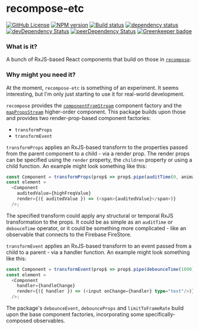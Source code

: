 # recompose-etc

[![GitHub License](https://img.shields.io/badge/license-MIT-blue.svg)](https://github.com/cartant/recompose-etc/blob/master/LICENSE)
[![NPM version](https://img.shields.io/npm/v/recompose-etc.svg)](https://www.npmjs.com/package/recompose-etc)
[![Build status](https://img.shields.io/travis/cartant/recompose-etc.svg)](http://travis-ci.org/cartant/recompose-etc)
[![dependency status](https://img.shields.io/david/cartant/recompose-etc.svg)](https://david-dm.org/cartant/recompose-etc)
[![devDependency Status](https://img.shields.io/david/dev/cartant/recompose-etc.svg)](https://david-dm.org/cartant/recompose-etc#info=devDependencies)
[![peerDependency Status](https://img.shields.io/david/peer/cartant/recompose-etc.svg)](https://david-dm.org/cartant/recompose-etc#info=peerDependencies)
[![Greenkeeper badge](https://badges.greenkeeper.io/cartant/recompose-etc.svg)](https://greenkeeper.io/)

### What is it?

A bunch of RxJS-based React components that build on those in [`recompose`](https://github.com/acdlite/recompose).

### Why might you need it?

At the moment, `recompose-etc` is something of an experiment. It seems interesting, but I'm only just starting to use it for real-world development.

`recompose` provides the [`componentFromStream`](https://github.com/acdlite/recompose/blob/master/docs/API.md#componentfromstream) component factory and the [`mapPropsStream`](https://github.com/acdlite/recompose/blob/master/docs/API.md#mappropsstream) higher-order component. This package builds upon those and provides two render-prop-based component factories:

* `transformProps`
* `transformEvent`

`transformProps` applies an RxJS-based transform to the properties passed from the parent component to a child - via a render prop. The render props can be specified using the `render` property, the `children` property or using a child function. An example might look something like this:

```ts
const Component = transformProps(prop$ => prop$.pipe(auditTime(0, animationFrame)));
const element =
  <Component
    auditedValue={highFreqValue}
    render={({ auditedValue }) => (<span>{auditedValue}</span>)}
  />;
```

The specified transform could apply any structural or temporal RxJS transformation to the props. It could be as simple as an `auditTime` or `debouceTime` operator, or it could be something more complicated - like an observable that connects to the Firebase FireStore.

`transformEvent` applies an RxJS-based transform to an event passed from a child to a parent - via a handler function. An example might look something like this:

```ts
const Component = transformEvent(prop$ => prop$.pipe(debounceTime(1000)));
const element =
  <Component
    handler={handleChange}
    render={({ handler }) => (<input onChange={handler} type="text"/>)}
  />;
```

The package's `debounceEvent`, `debounceProps` and `limitToFrameRate` build upon the base component factories, incorporating some specifically-composed observables.